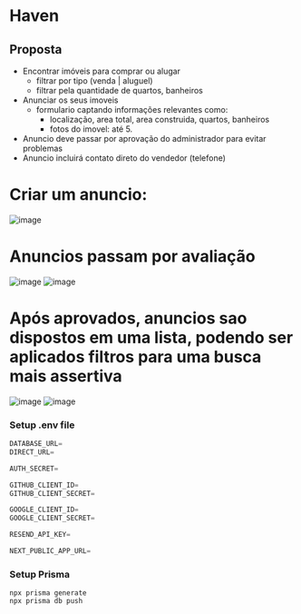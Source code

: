 # Haven

## Proposta

- Encontrar imóveis para comprar ou alugar
    - filtrar por tipo (venda | aluguel)
    - filtrar pela quantidade de quartos, banheiros
- Anunciar os seus imoveis
    - formulario captando informações relevantes como:
        - localização, area total, area construida, quartos, banheiros
        - fotos do imovel: até 5.
- Anuncio deve passar por aprovação do administrador para evitar problemas
- Anuncio incluirá contato direto do vendedor (telefone)

# Criar um anuncio:

![image](https://github.com/Eddi3MS/haven/assets/75024157/cb046d93-1516-4285-a5b1-233360e33468)

# Anuncios passam por avaliação

![image](https://github.com/Eddi3MS/haven/assets/75024157/a5066ba6-fdb2-4097-b82b-06441d98bde4)
![image](https://github.com/Eddi3MS/haven/assets/75024157/06de7b1a-0747-44cd-b8db-c6bd97679e21)

# Após aprovados, anuncios sao dispostos em uma lista, podendo ser aplicados filtros para uma busca mais assertiva

![image](https://github.com/Eddi3MS/haven/assets/75024157/b43723b2-3478-4666-af46-758932932c85)
![image](https://github.com/Eddi3MS/haven/assets/75024157/6f691afe-66c6-48c8-aa32-1f426c091a5e)


### Setup .env file

```js
DATABASE_URL=
DIRECT_URL=

AUTH_SECRET=

GITHUB_CLIENT_ID=
GITHUB_CLIENT_SECRET=

GOOGLE_CLIENT_ID=
GOOGLE_CLIENT_SECRET=

RESEND_API_KEY=

NEXT_PUBLIC_APP_URL=
```

### Setup Prisma

```shell
npx prisma generate
npx prisma db push
```
